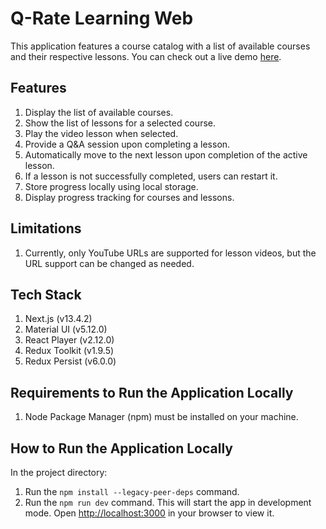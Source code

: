 # Q-Rate Learning Web

This application features a course catalog with a list of available courses and their respective lessons. You can check out a live demo [here](https://main--dynamic-duckanoo-a032c8.netlify.app/).

## Features

1. Display the list of available courses.
2. Show the list of lessons for a selected course.
3. Play the video lesson when selected.
4. Provide a Q&A session upon completing a lesson.
5. Automatically move to the next lesson upon completion of the active lesson.
6. If a lesson is not successfully completed, users can restart it.
7. Store progress locally using local storage.
8. Display progress tracking for courses and lessons.

## Limitations

1. Currently, only YouTube URLs are supported for lesson videos, but the URL support can be changed as needed.

## Tech Stack

1. Next.js (v13.4.2)
2. Material UI (v5.12.0)
3. React Player (v2.12.0)
4. Redux Toolkit (v1.9.5)
5. Redux Persist (v6.0.0)

## Requirements to Run the Application Locally

1. Node Package Manager (npm) must be installed on your machine.

## How to Run the Application Locally

In the project directory:

1. Run the `npm install --legacy-peer-deps` command.
2. Run the `npm run dev` command. This will start the app in development mode. Open [http://localhost:3000](http://localhost:3000) in your browser to view it.
